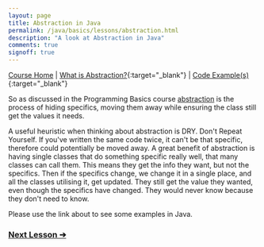 ```yaml
---
layout: page
title: Abstraction in Java
permalink: /java/basics/lessons/abstraction.html
description: "A look at Abstraction in Java"
comments: true
signoff: true
---
```

[Course Home](../../course) \| [What is Abstraction?](/programming/lessons/abstraction){:target="_blank"} \| [Code Example(s)](https://github.com/FriendlyTester/Free-Java-Basics-Course/blob/master/src/test/java/javalessons/H_Abstraction.java){:target="_blank"}

So as discussed in the Programming Basics course [abstraction](/programming/lessons/abstraction) is the process of hiding specifics, moving them away while ensuring the class still get the values it needs.

A useful heuristic when thinking about abstraction is DRY. Don't Repeat Yourself. If you've written the same code twice, it can't be that specific, therefore could potentially be moved away. A great benefit of abstraction is having single classes that do something specific really well, that many classes can call them. This means they get the info they want, but not the specifics. Then if the specifics change, we change it in a single place, and all the classes utilising it, get updated. They still get the value they wanted, even though the specifics have changed. They would never know because they don't need to know.

Please use the link about to see some examples in Java.

### [Next Lesson &#10132;](../lessons/encapsulation)
